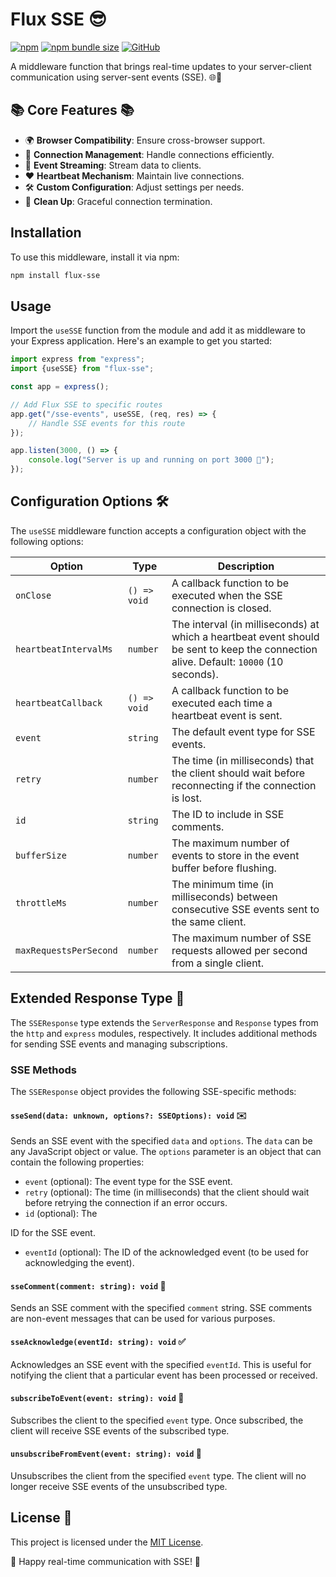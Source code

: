 # Flux SSE 😎

[![npm](https://img.shields.io/npm/v/flux-sse)](https://www.npmjs.com/package/flux-sse) [![npm bundle size](https://img.shields.io/bundlephobia/min/flux-sse)](https://www.npmjs.com/package/flux-sse) [![GitHub](https://img.shields.io/github/license/TheAyes/flux-sse)]()

A middleware function that brings real-time updates to your server-client communication using server-sent events (SSE). 🌐📡

## 📚 Core Features 📚

- 🌍 **Browser Compatibility**: Ensure cross-browser support.
- 🔄 **Connection Management**: Handle connections efficiently.
- 📡 **Event Streaming**: Stream data to clients.
- ❤️ **Heartbeat Mechanism**: Maintain live connections.
- 🛠️ **Custom Configuration**: Adjust settings per needs.
- 🚧 **Clean Up**: Graceful connection termination.

## Installation

To use this middleware, install it via npm:

```bash
npm install flux-sse
```

## Usage

Import the `useSSE` function from the module and add it as middleware to your Express application. Here's an example to get you started:

```javascript
import express from "express";
import {useSSE} from "flux-sse";

const app = express();

// Add Flux SSE to specific routes
app.get("/sse-events", useSSE, (req, res) => {
	// Handle SSE events for this route
});

app.listen(3000, () => {
	console.log("Server is up and running on port 3000 🚀");
});
```

## Configuration Options 🛠️

The `useSSE` middleware function accepts a configuration object with the following options:

| Option                 | Type         | Description                                                                                                                           |
|------------------------|--------------|---------------------------------------------------------------------------------------------------------------------------------------|
| `onClose`              | `() => void` | A callback function to be executed when the SSE connection is closed.                                                                 |
| `heartbeatIntervalMs`  | `number`     | The interval (in milliseconds) at which a heartbeat event should be sent to keep the connection alive. Default: `10000` (10 seconds). |
| `heartbeatCallback`    | `() => void` | A callback function to be executed each time a heartbeat event is sent.                                                               |
| `event`                | `string`     | The default event type for SSE events.                                                                                                |
| `retry`                | `number`     | The time (in milliseconds) that the client should wait before reconnecting if the connection is lost.                                 |
| `id`                   | `string`     | The ID to include in SSE comments.                                                                                                    |
| `bufferSize`           | `number`     | The maximum number of events to store in the event buffer before flushing.                                                            |
| `throttleMs`           | `number`     | The minimum time (in milliseconds) between consecutive SSE events sent to the same client.                                            |
| `maxRequestsPerSecond` | `number`     | The maximum number of SSE requests allowed per second from a single client.                                                           |

## Extended Response Type 🚀

The `SSEResponse` type extends the `ServerResponse` and `Response` types from the `http` and `express` modules, respectively. It includes additional methods for
sending SSE events and managing subscriptions.

### SSE Methods

The `SSEResponse` object provides the following SSE-specific methods:

#### `sseSend(data: unknown, options?: SSEOptions): void` ✉️

Sends an SSE event with the specified `data` and `options`. The `data` can be any JavaScript object or value. The `options` parameter is an object that can
contain the following properties:

- `event` (optional): The event type for the SSE event.
- `retry` (optional): The time (in milliseconds) that the client should wait before retrying the connection if an error occurs.
- `id` (optional): The

ID for the SSE event.

- `eventId` (optional): The ID of the acknowledged event (to be used for acknowledging the event).

#### `sseComment(comment: string): void` 💬

Sends an SSE comment with the specified `comment` string. SSE comments are non-event messages that can be used for various purposes.

#### `sseAcknowledge(eventId: string): void` ✅

Acknowledges an SSE event with the specified `eventId`. This is useful for notifying the client that a particular event has been processed or received.

#### `subscribeToEvent(event: string): void` 🔔

Subscribes the client to the specified `event` type. Once subscribed, the client will receive SSE events of the subscribed type.

#### `unsubscribeFromEvent(event: string): void` 🔕

Unsubscribes the client from the specified `event` type. The client will no longer receive SSE events of the unsubscribed type.

## License 📄

This project is licensed under the [MIT License](LICENSE).

🚀 Happy real-time communication with SSE! 🎉